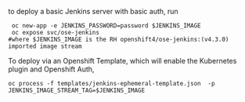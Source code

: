 to deploy a basic Jenkins server with basic auth, run
```
 oc new-app -e JENKINS_PASSWORD=password $JENKINS_IMAGE
 oc expose svc/ose-jenkins
#where $JENKINS_IMAGE is the RH openshift4/ose-jenkins:(v4.3.0) imported image stream
```

To deploy via an Openshift Template, which will enable the Kubernetes plugin and Openshift Auth,
```
oc process -f templates/jenkins-ephemeral-template.json  -p JENKINS_IMAGE_STREAM_TAG=$JENKINS_IMAGE
```

